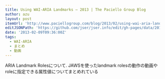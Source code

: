```yaml
---
title: Using WAI-ARIA Landmarks – 2013 | The Paciello Group Blog
author: azu
layout: post
itemUrl: 'http://www.paciellogroup.com/blog/2013/02/using-wai-aria-landmarks-2013/'
editJSONPath: 'https://github.com/jser/jser.info/edit/gh-pages/data/2013/02/index.json'
date: '2013-02-09T09:36:00Z'
tags:
  - WAI-ARIA
  - まとめ
  - 動画
---
```

ARIA Landmark Rolesについて.
JAWSを使ったlandmark rolesの動作の動画やroleに指定できる属性値についてまとめれている
